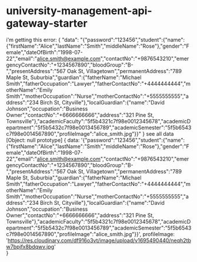 

# university-management-api-gateway-starter

i'm getting this error: 
{
  "data": "{\"password\":\"123456\",\"student\":{\"name\":{\"firstName\":\"Alice\",\"lastName\":\"Smith\",\"middleName\":\"Rose\"},\"gender\":\"Female\",\"dateOfBirth\":\"1998-07-22\",\"email\":\"alice.smith@example.com\",\"contactNo\":\"+9876543210\",\"emergencyContactNo\":\"+1234567890\",\"bloodGroup\":\"B-\",\"presentAddress\":\"567 Oak St, Villagetown\",\"permanentAddress\":\"789 Maple St, Suburbia\",\"guardian\":{\"fatherName\":\"Michael Smith\",\"fatherOccupation\":\"Lawyer\",\"fatherContactNo\":\"+4444444444\",\"motherName\":\"Emily Smith\",\"motherOccupation\":\"Nurse\",\"motherContactNo\":\"+5555555555\",\"address\":\"234 Birch St, Cityville\"},\"localGuardian\":{\"name\":\"David Johnson\",\"occupation\":\"Business Owner\",\"contactNo\":\"+6666666666\",\"address\":\"321 Pine St, Townsville\"},\"academicFaculty\":\"5f5b4321c7f98e0012345678\",\"academicDepartment\":\"5f5b5432c7f98e0013456789\",\"academicSemester\":\"5f5b6543c7f98e0014567890\",\"profileImage\":\"alice_smith.jpg\"}}"
}
see all data [Object: null prototype] {
  data: '{"password":"123456","student":{"name":{"firstName":"Alice","lastName":"Smith","middleName":"Rose"},"gender":"Female","dateOfBirth":"1998-07-22","email":"alice.smith@example.com","contactNo":"+9876543210","emergencyContactNo":"+1234567890","bloodGroup":"B-","presentAddress":"567 Oak St, Villagetown","permanentAddress":"789 Maple St, Suburbia","guardian":{"fatherName":"Michael Smith","fatherOccupation":"Lawyer","fatherContactNo":"+4444444444","motherName":"Emily Smith","motherOccupation":"Nurse","motherContactNo":"+5555555555","address":"234 Birch St, Cityville"},"localGuardian":{"name":"David Johnson","occupation":"Business Owner","contactNo":"+6666666666","address":"321 Pine St, Townsville"},"academicFaculty":"5f5b4321c7f98e0012345678","academicDepartment":"5f5b5432c7f98e0013456789","academicSemester":"5f5b6543c7f98e0014567890","profileImage":"alice_smith.jpg"}}',
  profileImage: 'https://res.cloudinary.com/df916o3vt/image/upload/v1695490440/neqh2tbw7bpjfx8bdqwv.jpg'      
}
